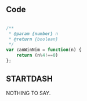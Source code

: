 ## Code 

``` javascript

/**
 * @param {number} n
 * @return {boolean}
 */
var canWinNim = function(n) {
    return (n%4!==0)
};

```

## STARTDASH

NOTHING TO SAY.